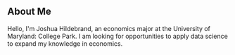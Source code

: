 
## About Me
Hello, I'm Joshua Hildebrand, an economics major at the University of Maryland: College Park. I am looking for opportunities to apply data science to expand my knowledge in economics.


